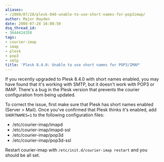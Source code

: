 ```yaml
---
aliases:
- /2008/07/28/plesk-840-unable-to-use-short-names-for-pop3imap/
author: Major Hayden
date: 2008-07-28 16:08:50
dsq_thread_id:
- 3644424358
tags:
- courier-imap
- imap
- plesk
- pop3
- smtp
title: 'Plesk 8.4.0: Unable to use short names for POP3/IMAP'
---
```


If you recently upgraded to Plesk 8.4.0 with short names enabled, you may have found that it's working with SMTP, but it doesn't work with POP3 or IMAP. There's a bug in the Plesk version that prevents the courier configuration from being updated.

To correct the issue, first make sure that Plesk has short names enabled (Server > Mail). Once you've confirmed that Plesk thinks it's enabled, add `SHORTNAMES=1` to the following configuration files:

  * /etc/courier-imap/imapd
  * /etc/courier-imap/imapd-ssl
  * /etc/courier-imap/pop3d
  * /etc/courier-imap/pop3d-ssl

Restart courier-imap with `/etc/init.d/courier-imap restart` and you should be all set.
